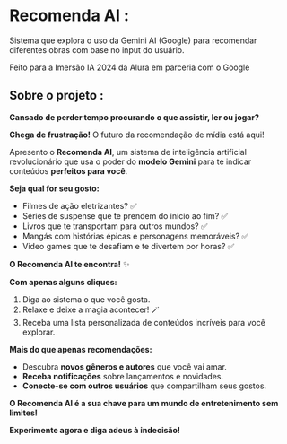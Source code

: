 # Recomenda AI : 

Sistema que explora o uso da Gemini AI (Google) para recomendar diferentes obras com base no input do usuário.

Feito para a Imersão IA 2024 da Alura em parceria com o Google


## Sobre o projeto :

**Cansado de perder tempo procurando o que assistir, ler ou jogar?**

**Chega de frustração!** O futuro da recomendação de mídia está aqui! 

Apresento o **Recomenda AI**, um sistema de inteligência artificial revolucionário que usa o poder do **modelo Gemini** para te indicar conteúdos **perfeitos para você**. 

**Seja qual for seu gosto:**

* Filmes de ação eletrizantes? ✅
* Séries de suspense que te prendem do início ao fim? ✅
* Livros que te transportam para outros mundos? ✅
* Mangás com histórias épicas e personagens memoráveis? ✅
* Video games que te desafiam e te divertem por horas? ✅

**O Recomenda AI te encontra!** ✨

**Com apenas alguns cliques:**

1. Diga ao sistema o que você gosta.
2. Relaxe e deixe a magia acontecer! 🪄
3. Receba uma lista personalizada de conteúdos incríveis para você explorar. 

**Mais do que apenas recomendações:**

* Descubra **novos gêneros e autores** que você vai amar. 
* **Receba notificações** sobre lançamentos e novidades. 
* **Conecte-se com outros usuários** que compartilham seus gostos. 

**O Recomenda AI é a sua chave para um mundo de entretenimento sem limites!** 

**Experimente agora e diga adeus à indecisão!**


